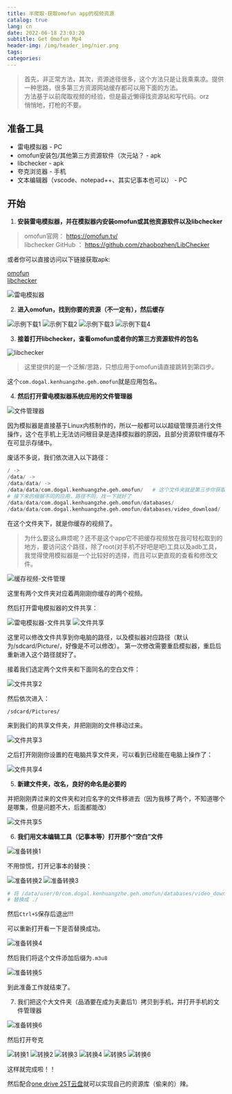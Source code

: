 ```yaml
---
title: 半爬取-获取omofun app的视频资源
catalog: true
lang: cn
date: 2022-06-18 23:03:20
subtitle: Get Omofun Mp4
header-img: /img/header_img/nier.png
tags:
categories:
---
```


> 首先，非正常方法，其次，资源途径很多，这个方法只是让我乘乘凉。提供一种思路，很多第三方资源网站缓存都可以用下面的方法。  
> 方法基于以前爬取视频的经验，但是最近懒得找资源站和写代码。orz  
> 悄悄地，打枪的不要。

## 准备工具

+ 雷电模拟器 - PC
+ omofun安装包/其他第三方资源软件（次元站？ - apk
+ libchecker - apk
+ 夸克浏览器 - 手机
+ 文本编辑器（vscode、notepad++、其实记事本也可以） - PC

## 开始

1. **安装雷电模拟器，并在模拟器内安装omofun或其他资源软件以及libchecker**

> omofun官网： <https://omofun.tv/>  
> libchecker GitHub ： <https://github.com/zhaobozhen/LibChecker>  

或者你可以直接访问以下链接获取apk: 

[omofun](https://bravogohome-my.sharepoint.com/:u:/g/personal/lgh1598_bravogohome_onmicrosoft_com/EdKhMWV3gAtEn8mVp3Cy61YB0yRlJDhH23r8gGtuh536Cw?e=sV5FOr)  
[libchecker](https://bravogohome-my.sharepoint.com/:u:/g/personal/lgh1598_bravogohome_onmicrosoft_com/Eas_ob516mtOpo5PJItiSB0BZd6YGSQ_f2XiJKq3d4jrsQ?e=nyD7sS)


![雷电模拟器](leidian.png)


2. **进入omofun，找到你要的资源（不一定有），然后缓存**

![示例下载1](omofun1.png)
![示例下载2](omofun2.png)
![示例下载3](omofun3.png)
![示例下载4](omofun4.png)

3. **接着打开libchecker，查看omofun或者你的第三方资源软件的包名**

![libchecker](libchecker.png)

> 这里提供的是一个泛解/思路，只想应用于omofun请直接跳转到第四步。  

这个`com.dogal.kenhuangzhe.geh.omofun`就是应用包名。

4. **然后打开雷电模拟器系统应用的文件管理器**

![文件管理器](filemanager.png)

因为模拟器是直接基于Linux内核制作的，所以一般都可以以超级管理员进行文件操作，这个在手机上无法访问根目录是选择模拟器的原因，且部分资源软件缓存不在可显示存储中。

废话不多说，我们依次进入以下路径：  

```py
/ -> 
/data/ -> 
/data/data/ -> 
/data/data/com.dogal.kenhuangzhe.geh.omofun/   # 这个文件夹就是第三步你获取的包名
# 接下来的根据不同的应用，路径不同，找一下就好了
/data/data/com.dogal.kenhuangzhe.geh.omofun/databases/
/data/data/com.dogal.kenhuangzhe.geh.omofun/databases/video_download/
```

在这个文件夹下，就是你缓存的视频了。  

> 为什么要这么麻烦呢？还不是这个app它不把缓存视频放在我可轻松取到的地方，要访问这个路径，除了root(对手机不好吧是吧)工具以及adb工具，我觉得使用模拟器是一个比较好的选择，而且可以更直观的查看和修改文件。

![缓存视频-文件管理](filemanager2.png)


这里有两个文件夹对应着两刚刚你缓存的两个视频。  

然后打开雷电模拟器的文件共享：  

![雷电模拟器-文件共享](filemanager3.png)
![文件共享](share.png)

这里可以修改文件共享到你电脑的路径，以及模拟器对应路径（默认为/sdcard/Picture/，好像是不可以修改）。
第一次修改需要重启模拟器，重启后重新进入这个路径就好了。  

接着我们选定两个文件夹和下面同名的空白文件：  

![文件共享2](share2.png)

然后依次进入：  

```
/sdcard/Pictures/
```

来到我们的共享文件夹，并把刚刚的文件移动过来。

![文件共享3](share3.png)

之后打开刚刚你设置的在电脑共享文件夹，可以看到已经能在电脑上操作了：  

![文件共享4](share4.png)

5. **新建文件夹，改名，良好的命名是必要的**

并把刚刚弄过来的文件夹和对应名字的文件移进去（因为我移了两个，不知道哪个是哪集，但是问题不大，后面都能改）  

![文件共享5](share5.png)

6. **我们用文本编辑工具（记事本等）打开那个“空白”文件**

![准备转换1](translate.png)

不用惊慌，打开记事本的替换：  

![准备转换2](translate2.png)
![准备转换3](translate3.png)

```py
# 将 /data/user/0/com.dogal.kenhuangzhe.geh.omofun/databases/video_download/ 
# 替换成 ./
```

然后`Ctrl+S`保存后退出!!!

可以重新打开看一下是否替换成功。

![准备转换4](translate4.png)

然后我们将这个文件添加后缀为`.m3u8`

![准备转换5](translate5.png)

到此准备工作就结束了。

7. 我们把这个大文件夹（品酒要在成为夫妻后1）拷贝到手机，并打开手机的文件管理器

![准备转换6](translate6.png)

然后打开夸克

![转换1](tomp4_1.png)
![转换2](tomp4_2.png)
![转换3](tomp4_3.png)
![转换4](tomp4_4.png)
![转换5](tomp4_5.png)
![转换6](tomp4_6.png)

这样就完成啦！！

然后配合[one drive 25T云盘](/cn/Microsoft-E5/)就可以实现自己的资源库（偷来的）辣。